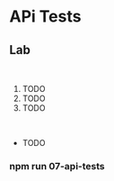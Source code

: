 <!-- .slide: class="exercice" -->

# APi Tests

## Lab

<br>

1. TODO
2. TODO
3. TODO

<br>

- TODO

### npm run 07-api-tests
